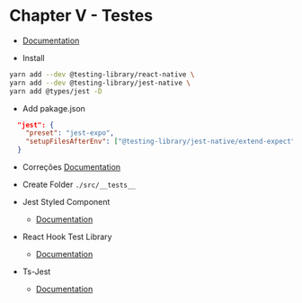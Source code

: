 # Chapter V - Testes

- [Documentation](https://github.com/callstack/react-native-testing-library)

- Install

```bash
yarn add --dev @testing-library/react-native \
yarn add --dev @testing-library/jest-native \
yarn add @types/jest -D
```

- Add pakage.json

```json
  "jest": {
    "preset": "jest-expo",
    "setupFilesAfterEnv": ["@testing-library/jest-native/extend-expect"]
  }
```

- Correções
  [Documentation](https://docs.expo.dev/guides/testing-with-jest/)

- Create Folder `./src/__tests__`

- Jest Styled Component

  - [Documentation](https://github.com/styled-components/jest-styled-components)

- React Hook Test Library

  - [Documentation](https://github.com/testing-library/react-hooks-testing-library)

- Ts-Jest
  - [Documentation](https://github.com/kulshekhar/ts-jest)
